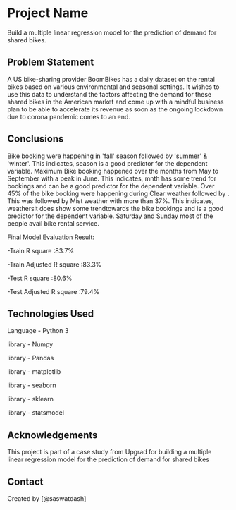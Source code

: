 # Project Name
Build a multiple linear regression model for the prediction of demand for shared bikes.

## Problem Statement

A US bike-sharing provider BoomBikes has a daily dataset on the rental bikes based on various environmental and seasonal settings. It wishes to use this data to understand the factors affecting the demand for these shared bikes in the American market and come up with a mindful business plan to be able to accelerate its revenue as soon as the ongoing lockdown due to corona pandemic comes to an end.

## Conclusions

Bike booking were happening in 'fall' season followed by 'summer' & 'winter'. This indicates, season is a good predictor for the dependent variable.
Maximum Bike booking happened over the months from May to September with a peak in June. This indicates, mnth has some trend for bookings and can be a good predictor for the dependent variable.
Over 45% of the bike booking were happening during Clear weather followed by . This was followed by Mist weather with more than 37%. This indicates, weathersit does show some trendtowards the bike bookings and is a good predictor for the dependent variable.
Saturday and Sunday most of the people avail bike rental service.

Final Model Evaluation Result:

-Train R square :83.7%

-Train Adjusted R square :83.3%

-Test R square :80.6%

-Test Adjusted R square :79.4%

## Technologies Used
Language - Python 3

library - Numpy

library - Pandas

library - matplotlib

library - seaborn

library - sklearn

library - statsmodel


## Acknowledgements
This project is part of a case study from Upgrad for building a multiple linear regression model for the prediction of demand for shared bikes


## Contact
Created by [@saswatdash]
